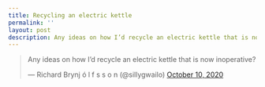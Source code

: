 ```yaml
---
title: Recycling an electric kettle
permalink: ''
layout: post
description: Any ideas on how I’d recycle an electric kettle that is now inoperative?
---
```


<blockquote class="twitter-tweet"><p lang="en" dir="ltr">Any ideas on how I’d recycle an electric kettle that is now inoperative?</p>&mdash; Richard Brynj ó l f s s o n (@sillygwailo) <a href="https://twitter.com/sillygwailo/status/1315001804455895041?ref_src=twsrc%5Etfw">October 10, 2020</a></blockquote> <script async src="https://platform.twitter.com/widgets.js" charset="utf-8"></script>